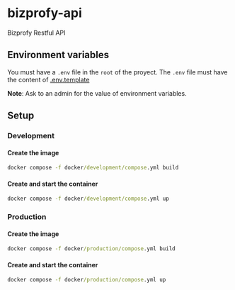 # bizprofy-api

Bizprofy Restful API

## Environment variables

You must have a `.env` file in the `root` of the proyect. The `.env` file must have the content of [.env.template](https://github.com/willymateo/bizprofy-api/blob/main/.env.template)

**Note**: Ask to an admin for the value of environment variables.

## Setup

### Development

#### Create the image

```cmd
docker compose -f docker/development/compose.yml build
```

#### Create and start the container

```cmd
docker compose -f docker/development/compose.yml up
```

### Production

#### Create the image

```cmd
docker compose -f docker/production/compose.yml build
```

#### Create and start the container

```cmd
docker compose -f docker/production/compose.yml up
```
